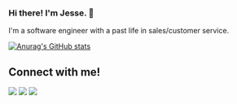 ### Hi there! I'm Jesse. 👋

I'm a software engineer with a past life in sales/customer service.

[![Anurag's GitHub stats](https://github-readme-stats.vercel.app/api?username=Josso7)](https://github.com/anuraghazra/github-readme-stats)

## Connect with me!

<a href="https://www.linkedin.com/in/jesse-brooks-8a6718229/"> <img src="https://img.shields.io/badge/LinkedIn-0077B5?style=for-the-badge&logo=linkedin&logoColor=white" /></a>
<a href="https://angel.co/u/jesse-brooks-6"> <img src="https://img.shields.io/badge/AngelList-%23D4D4D4.svg?style=for-the-badge&logo=AngelList&logoColor=black" /></a>
<a href="mailto:brooks.jesse83@gmail.com"> <img src="https://img.shields.io/badge/Gmail-D14836?style=for-the-badge&logo=gmail&logoColor=white" /></a>
<!-- https://img.shields.io/badge/LinkedIn-0077B5?style=for-the-badge&logo=linkedin&logoColor=white -->
<!--
**Josso7/Josso7** is a ✨ _special_ ✨ repository because its `README.md` (this file) appears on your GitHub profile.

Here are some ideas to get you started:

- 🔭 I’m currently working on ...
- 🌱 I’m currently learning ...
- 👯 I’m looking to collaborate on ...
- 🤔 I’m looking for help with ...
- 💬 Ask me about ...
- 📫 How to reach me: ...
- 😄 Pronouns: ...
- ⚡ Fun fact: ...
-->
